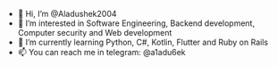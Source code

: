 - 👋 Hi, I’m @Aladushek2004
- 👀 I’m interested in Software Engineering, Backend development, Computer security and Web development
- 🌱 I’m currently learning Python, C#, Kotlin, Flutter and Ruby on Rails
- 📫 You can reach me in telegram: @a1adu6ek
